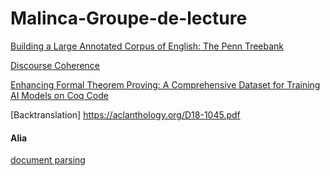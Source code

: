 # Malinca-Groupe-de-lecture

[Building a Large Annotated Corpus of English: The Penn Treebank ](https://aclanthology.org/J93-2004.pdf)

[Discourse Coherence](https://web.stanford.edu/~jurafsky/slp3/24.pdf)

[Enhancing Formal Theorem Proving: A Comprehensive Dataset for Training AI Models on Coq Code](https://arxiv.org/pdf/2403.12627)

[Backtranslation] https://aclanthology.org/D18-1045.pdf

#### Alia

[document parsing](https://paperswithcode.com/task/discourse-parsing/latest)
